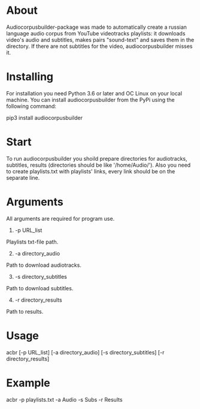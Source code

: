 # About

Audiocorpusbuilder-package was made to automatically create a russian language audio corpus from YouTube videotracks playlists: it downloads video's audio and subtitles, makes pairs "sound-text" and saves them in the directory. If there are not subtitles for the video, audiocorpusbuilder misses it.

# Installing

For installation you need Python 3.6 or later and OC Linux on your local machine. You can install audiocorpusbuilder from the PyPi using the following command:

pip3 install audiocorpusbuilder

# Start

To run audiocorpusbuilder you shoild prepare directories for audiotracks, subtitles, results (directories should be like '/home/Audio/'). Also you need to create playlists.txt with playlists' links, every link should be on the separate line.

# Arguments

All arguments are required for program use.

1. -p URL_list

Playlists txt-file path.

2. -a directory_audio

Path to download audiotracks.

3. -s directory_subtitles

Path to download subtitles.

4. -r directory_results

Path to results.

# Usage

acbr [-p URL_list] [-a directory_audio] [-s directory_subtitles] [-r directory_results] 

# Example

acbr -p playlists.txt -a Audio -s Subs -r Results
